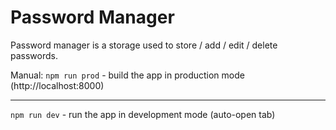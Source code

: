 # Password Manager

Password manager is a storage used to store / add / edit / delete passwords.

Manual:
`npm run prod` - build the app in production mode (http://localhost:8000)

---

`npm run dev` - run the app in development mode (auto-open tab)
